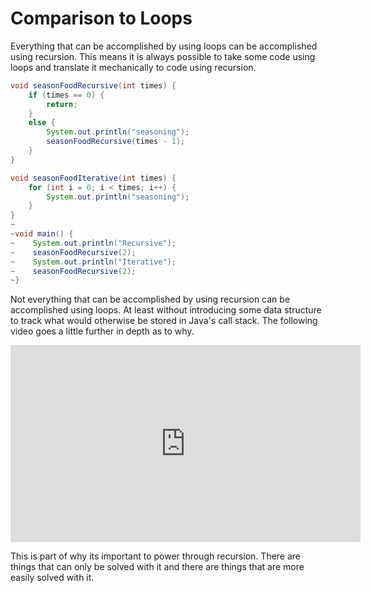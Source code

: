 # Comparison to Loops

Everything that can be accomplished by using loops can be accomplished
using recursion. This means it is always possible to take some
code using loops and translate it mechanically to code using
recursion.

```java
void seasonFoodRecursive(int times) {
    if (times == 0) {
        return;
    }
    else {
        System.out.println("seasoning");
        seasonFoodRecursive(times - 1);
    }
}

void seasonFoodIterative(int times) {
    for (int i = 0; i < times; i++) {
        System.out.println("seasoning");
    }
}
~
~void main() {
~    System.out.println("Recursive");
~    seasonFoodRecursive(2);
~    System.out.println("Iterative");
~    seasonFoodRecursive(2);
~}
```

Not everything that can be accomplished by using recursion can be accomplished
using loops. At least without introducing some data structure to track what would
otherwise be stored in Java's call stack. The following video goes a little further in depth
as to why.

<iframe width="560" height="315" src="https://www.youtube.com/embed/i7sm9dzFtEI?si=en1phfHlOSCkoV6r" title="YouTube video player" frameborder="0" allow="accelerometer; autoplay; clipboard-write; encrypted-media; gyroscope; picture-in-picture; web-share" referrerpolicy="strict-origin-when-cross-origin" allowfullscreen></iframe>


This is part of why its important to power through recursion. There are things
that can only be solved with it and there are things that are more easily solved with it.